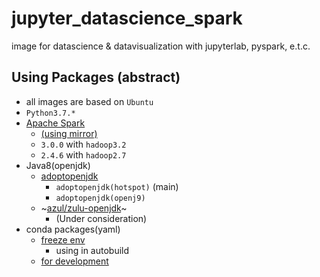 jupyter_datascience_spark
================================

image for datascience & datavisualization with jupyterlab, pyspark, e.t.c.

## Using Packages (abstract)

- all images are based on `Ubuntu`
- `Python3.7.*`
- [Apache Spark](https://spark.apache.org/)
    - [(using mirror)](http://apache.mirror.iphh.net/spark/)
    - `3.0.0` with `hadoop3.2`
    - `2.4.6` with `hadoop2.7`
- Java8(openjdk)
    - [adoptopenjdk](https://hub.docker.com/_/adoptopenjdk?tab=tags&page=1&name=bionic)
        - `adoptopenjdk(hotspot)` (main)
        - `adoptopenjdk(openj9)`
    - ~[azul/zulu-openjdk](https://hub.docker.com/r/azul/zulu-openjdk)~
        - (Under consideration)
- conda packages(yaml)
    - [freeze env](https://github.com/junkor-1011/jupyter_datascience_spark/blob/0.0.11/Spark2/conda_packages_freeze.yml)
        - using in autobuild
    - [for development](https://github.com/junkor-1011/jupyter_datascience_spark/blob/0.0.11/Spark2/conda_packages.yml)
